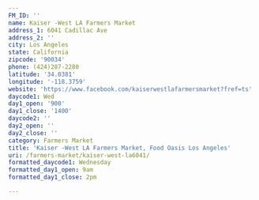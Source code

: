 ```yaml
---
FM_ID: ''
name: Kaiser -West LA Farmers Market
address_1: 6041 Cadillac Ave
address_2: ''
city: Los Angeles
state: California
zipcode: '90034'
phone: (424)287-2280
latitude: '34.0381'
longitude: '-118.3759'
website: 'https://www.facebook.com/kaiserwestlafarmersmarket?fref=ts'
daycode1: Wed
day1_open: '900'
day1_close: '1400'
daycode2: ''
day2_open: ''
day2_close: ''
category: Farmers Market
title: 'Kaiser -West LA Farmers Market, Food Oasis Los Angeles'
uri: /farmers-market/kaiser-west-la6041/
formatted_daycode1: Wednesday
formatted_day1_open: 9am
formatted_day1_close: 2pm

---
```


